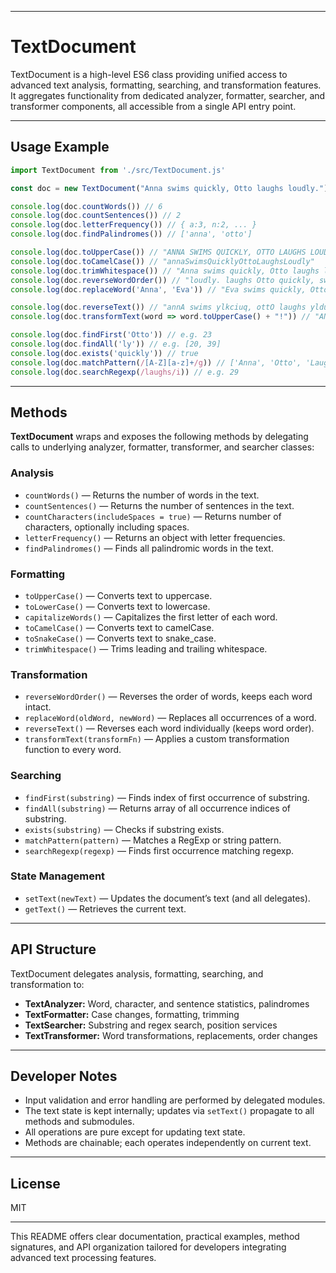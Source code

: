 
***

# TextDocument

TextDocument is a high-level ES6 class providing unified access to advanced text analysis, formatting, searching, and transformation features. It aggregates functionality from dedicated analyzer, formatter, searcher, and transformer components, all accessible from a single API entry point.

***

## Usage Example

```javascript
import TextDocument from './src/TextDocument.js'

const doc = new TextDocument("Anna swims quickly, Otto laughs loudly.")

console.log(doc.countWords()) // 6
console.log(doc.countSentences()) // 2
console.log(doc.letterFrequency()) // { a:3, n:2, ... }
console.log(doc.findPalindromes()) // ['anna', 'otto']

console.log(doc.toUpperCase()) // "ANNA SWIMS QUICKLY, OTTO LAUGHS LOUDLY."
console.log(doc.toCamelCase()) // "annaSwimsQuicklyOttoLaughsLoudly"
console.log(doc.trimWhitespace()) // "Anna swims quickly, Otto laughs loudly."
console.log(doc.reverseWordOrder()) // "loudly. laughs Otto quickly, swims Anna"
console.log(doc.replaceWord('Anna', 'Eva')) // "Eva swims quickly, Otto laughs loudly."

console.log(doc.reverseText()) // "annA swims ylkciuq, ottO laughs ylduol."
console.log(doc.transformText(word => word.toUpperCase() + "!")) // "ANNA! SWIMS! QUICKLY,! OTTO! LAUGHS! LOUDLY.!"

console.log(doc.findFirst('Otto')) // e.g. 23
console.log(doc.findAll('ly')) // e.g. [20, 39]
console.log(doc.exists('quickly')) // true
console.log(doc.matchPattern(/[A-Z][a-z]+/g)) // ['Anna', 'Otto', 'Laughs', 'Loudly']
console.log(doc.searchRegexp(/laughs/i)) // e.g. 29
```


***

## Methods

**TextDocument** wraps and exposes the following methods by delegating calls to underlying analyzer, formatter, transformer, and searcher classes:

### Analysis

- `countWords()` — Returns the number of words in the text.
- `countSentences()` — Returns the number of sentences in the text.
- `countCharacters(includeSpaces = true)` — Returns number of characters, optionally including spaces.
- `letterFrequency()` — Returns an object with letter frequencies.
- `findPalindromes()` — Finds all palindromic words in the text.


### Formatting

- `toUpperCase()` — Converts text to uppercase.
- `toLowerCase()` — Converts text to lowercase.
- `capitalizeWords()` — Capitalizes the first letter of each word.
- `toCamelCase()` — Converts text to camelCase.
- `toSnakeCase()` — Converts text to snake_case.
- `trimWhitespace()` — Trims leading and trailing whitespace.


### Transformation

- `reverseWordOrder()` — Reverses the order of words, keeps each word intact.
- `replaceWord(oldWord, newWord)` — Replaces all occurrences of a word.
- `reverseText()` — Reverses each word individually (keeps word order).
- `transformText(transformFn)` — Applies a custom transformation function to every word.


### Searching

- `findFirst(substring)` — Finds index of first occurrence of substring.
- `findAll(substring)` — Returns array of all occurrence indices of substring.
- `exists(substring)` — Checks if substring exists.
- `matchPattern(pattern)` — Matches a RegExp or string pattern.
- `searchRegexp(regexp)` — Finds first occurrence matching regexp.


### State Management

- `setText(newText)` — Updates the document’s text (and all delegates).
- `getText()` — Retrieves the current text.

***

## API Structure

TextDocument delegates analysis, formatting, searching, and transformation to:

- **TextAnalyzer:** Word, character, and sentence statistics, palindromes
- **TextFormatter:** Case changes, formatting, trimming
- **TextSearcher:** Substring and regex search, position services
- **TextTransformer:** Word transformations, replacements, order changes

***

## Developer Notes

- Input validation and error handling are performed by delegated modules.
- The text state is kept internally; updates via `setText()` propagate to all methods and submodules.
- All operations are pure except for updating text state.
- Methods are chainable; each operates independently on current text.

***

## License

MIT

***

This README offers clear documentation, practical examples, method signatures, and API organization tailored for developers integrating advanced text processing features.



